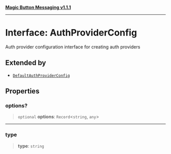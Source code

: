 [**Magic Button Messaging v1.1.1**](../README.md)

***

# Interface: AuthProviderConfig

Auth provider configuration interface for creating auth providers

## Extended by

- [`DefaultAuthProviderConfig`](DefaultAuthProviderConfig.md)

## Properties

### options?

> `optional` **options**: `Record`\<`string`, `any`\>

***

### type

> **type**: `string`
